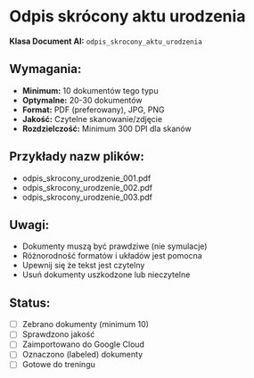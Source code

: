 # Odpis skrócony aktu urodzenia

**Klasa Document AI:** `odpis_skrocony_aktu_urodzenia`

## Wymagania:

- **Minimum:** 10 dokumentów tego typu
- **Optymalne:** 20-30 dokumentów
- **Format:** PDF (preferowany), JPG, PNG
- **Jakość:** Czytelne skanowanie/zdjęcie
- **Rozdzielczość:** Minimum 300 DPI dla skanów

## Przykłady nazw plików:

- odpis_skrocony_urodzenie_001.pdf
- odpis_skrocony_urodzenie_002.pdf
- odpis_skrocony_urodzenie_003.pdf

## Uwagi:

- Dokumenty muszą być prawdziwe (nie symulacje)
- Różnorodność formatów i układów jest pomocna
- Upewnij się że tekst jest czytelny
- Usuń dokumenty uszkodzone lub nieczytelne

## Status:

- [ ] Zebrano dokumenty (minimum 10)
- [ ] Sprawdzono jakość
- [ ] Zaimportowano do Google Cloud
- [ ] Oznaczono (labeled) dokumenty
- [ ] Gotowe do treningu
